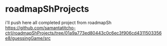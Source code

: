 # roadmapShProjects
i'll push here all completed project from roadmapSh
https://github.com/samantatitcho-ctrl/roadmapShProjects/tree/01a9a773ed80443c0c6ec3f906cd4311503356e8/guessingGame/src
